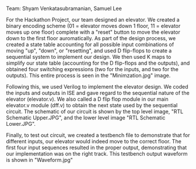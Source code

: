 Team: Shyam Venkatasubramanian, Samuel Lee

For the Hackathon Project, our team designed an elevator. We created a binary encoding scheme (01 = elevator moves down 1 floor, 11 = elevator moves up one floor) complete with a "reset" button to move the elevator down to the first floor auromatically. As part of the design process, we created a state table accounting for all possible input combinations of moving "up", "down", or "resetting", and used D flip-flops to create a sequential system to implement our design. We then used K maps to simplify our state table (accounting for the D flip-flops and the outputs), and obtained four switching expressions (two for the inputs, and two for the outputs). This entire process is seen in the "Minimzation.jpg" image. 

Following this, we used Verilog to implement the elevator design. We coded the inputs and outputs in ISE and gave regard to the sequential nature of the elevator (elevator.v). We also called a D flip flop module in our main elevator.v module (dff.v) to obtain the next state used by the sequential circuit. The schematic of our circuit is shown by the top level image, "RTL Schematic Upper.JPG", and the lower level image "RTL Schematic Lower.JPG". 

Finally, to test out circuit, we created a testbench file to demonstrate that for different inputs, our elevator would indeed move to the correct floor. The first four input sequences resulted in the proper output, demonstrating that our implementation was on the right track. This testbench output waveform is shown in "Waveform.jpg"
